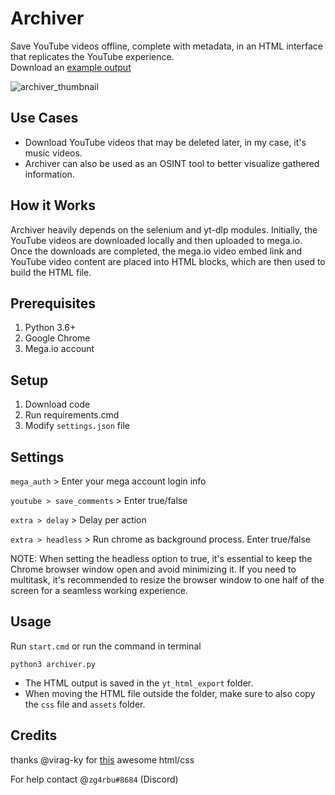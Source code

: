# Archiver    
Save YouTube videos offline, complete with metadata, in an HTML interface that replicates the YouTube experience.  
Download an [example output](https://mega.nz/file/8ARy3QBQ#P93hzdTLX4Zxa6OhfHV6u8C8ZR8bQG6C6Yn5ChkLnGw)

![archiver_thumbnail](https://i.imgur.com/4PjU7B2.png)

## Use Cases
- Download YouTube videos that may be deleted later, in my case, it's music videos.
- Archiver can also be used as an OSINT tool to better visualize gathered information.

## How it Works
Archiver heavily depends on the selenium and yt-dlp modules. Initially, the YouTube videos are downloaded locally and then uploaded to mega.io. Once the downloads are completed, the mega.io video embed link and YouTube video content are placed into HTML blocks, which are then used to build the HTML file.

## Prerequisites
1. Python 3.6+
2. Google Chrome
3. Mega.io account

## Setup
1. Download code
2. Run requirements.cmd
3. Modify `settings.json` file

## Settings
`mega_auth` > Enter your mega account login info

`youtube > save_comments` > Enter true/false

`extra > delay` > Delay per action

`extra > headless` > Run chrome as background process. Enter true/false

NOTE:
When setting the headless option to true, it's essential to keep the Chrome browser window open and avoid minimizing it. If you need to multitask, it's recommended to resize the browser window to one half of the screen for a seamless working experience.

## Usage
Run `start.cmd` or run the command in terminal
```
python3 archiver.py
``` 
- The HTML output is saved in the `yt_html_export` folder.
- When moving the HTML file outside the folder, make sure to also copy the `css` file and `assets` folder.

## Credits
thanks @virag-ky for [this](https://github.com/virag-ky/Youtube-Clone) awesome html/css  

For help contact @`zg4rbu#8684` (Discord)
